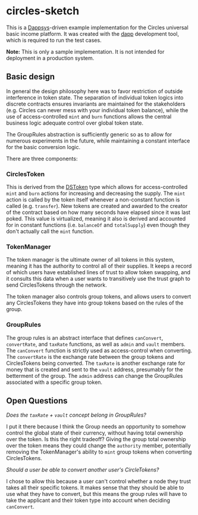 # circles-sketch

This is a [Dappsys](http://dappsys.info)-driven example implementation for the Circles universal basic income platform. It was created with the [dapp](https://dapp.readthedocs.io/en/latest/) development tool, which is required to run the test cases.

**Note:** This is only a sample implementation. It is not intended for deployment in a production system.

## Basic design

In general the design philosophy here was to favor restriction of outside interference in token state. The separation of individual token logics into discrete contracts ensures invariants are maintained for the stakeholders (e.g. Circles can never mess with your individual token balance), while the use of access-controlled `mint` and `burn` functions allows the central business logic adequate control over global token state.

The GroupRules abstraction is sufficiently generic so as to allow for numerous experiments in the future, while maintaining a constant interface for the basic conversion logic.

There are three components:

### CirclesToken

This is derived from the [DSToken](https://dappsys.readthedocs.io/en/latest/ds_token.html) type which allows for access-controlled `mint` and `burn` actions for increasing and decreasing the supply. The `mint` action is called by the token itself whenever a non-constant function is called (e.g. `transfer`). New tokens are created and awarded to the creator of the contract based on how many seconds have elapsed since it was last poked. This value is virtualized, meaning it also is derived and accounted for in constant functions (i.e. `balanceOf` and `totalSupply`) even though they don't actually call the `mint` function.

### TokenManager

The token manager is the ultimate owner of all tokens in this system, meaning it has the authority to control all of their supplies. It keeps a record of which users have established lines of trust to allow token swapping, and it consults this data when a user wants to transitively use the trust graph to send CirclesTokens through the network.

The token manager also controls group tokens, and allows users to convert any CirclesTokens they have into group tokens based on the rules of the group.

### GroupRules

The group rules is an abstract interface that defines `canConvert`, `convertRate`, and `taxRate` functions, as well as `admin` and `vault` members. The `canConvert` function is strictly used as access-control when converting. The `convertRate` is the exchange rate between the group tokens and CirclesTokens being converted. The `taxRate` is another exchange rate for money that is created and sent to the `vault` address, presumably for the betterment of the group. The `admin` address can change the GroupRules associated with a specific group token.

## Open Questions

*Does the `taxRate` + `vault` concept belong in GroupRules?* 

I put it there because I think the Group needs an opportunity to somehow control the global state of their currency, without having total ownership over the token. Is this the right tradeoff? Giving the group total ownership over the token means they could change the `authority` member, potentially removing the TokenManager's ability to `mint` group tokens when converting CirclesTokens.

*Should a user be able to convert another user's CircleTokens?*

I chose to allow this because a user can't control whether a node they trust takes all their specific tokens. It makes sense that they should be able to use what they have to convert, but this means the group rules will have to take the applicant and their token type into account when deciding `canConvert`.
